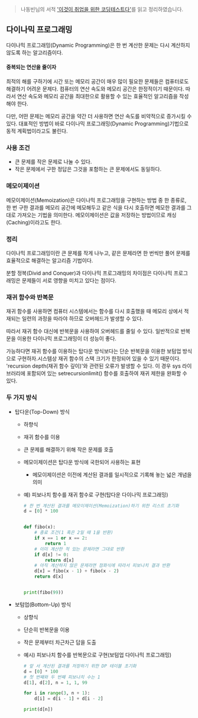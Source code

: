 > 나동빈님의 서적 ['이것이 취업을 위한 코딩테스트다'](https://play.google.com/store/books/details/%EB%82%98%EB%8F%99%EB%B9%88_%EC%9D%B4%EA%B2%83%EC%9D%B4_%EC%B7%A8%EC%97%85%EC%9D%84_%EC%9C%84%ED%95%9C_%EC%BD%94%EB%94%A9_%ED%85%8C%EC%8A%A4%ED%8A%B8%EB%8B%A4_with_%ED%8C%8C%EC%9D%B4%EC%8D%AC?id=vBz-DwAAQBAJ)를 읽고 정리하였습니다.



## 다이나믹 프로그래밍

다이나믹 프로그래밍(Dynamic Programming)은 한 번 계산한 문제는 다시 계산하지 않도록 하는 알고리즘이다.

#### 중복되는 연산을 줄이자

최적의 해를 구하기에 시간 또는 메모리 공간이 매우 많이 필요한 문제들은 컴퓨터로도 해결하기 어려운 문제다. 컴퓨터의 연산 속도와 메모리 공간은 한정적이기 때문이다. 따라서 연산 속도와 메모리 공간을 최대한으로 활용할 수 있는 효율적인 알고리즘을 작성해야 한다.

다만, 어떤 문제는 메모리 공간을 약간 더 사용하면 연산 속도를 비약적으로 증가시킬 수 있다. 대표적인 방법이 바로 다이나믹 프로그래밍(Dynamic Programming)기법으로 동적 계획법이라고도 불린다.



### 사용 조건

- 큰 문제를 작은 문제로 나눌 수 있다.
- 작은 문제에서 구한 정답은 그것을 포함하는 큰 문제에서도 동일하다.



### 메모이제이션

메모이제이션(Memoization)은 다이나믹 프로그래밍을 구현하는 방법 중 한 종류로, 한 번 구한 결과를 메모리 공간에 메모해두고 같은 식을 다시 호출하면 메모한 결과를 그대로 가져오는 기법을 의미한다. 메모이제이션은 값을 저장하는 방법이므로 캐싱(Caching)이라고도 한다.



### 정리

다이나믹 프로그래밍이란 큰 문제를 작게 나누고, 같은 문제라면 한 번씩만 풀어 문제를 효율적으로 해결하는 알고리즘 기법이다.

분할 정복(Divid and Conquer)과 다이나믹 프로그래밍의 차이점은 다이나믹 프로그래밍은 문제들이 서로 영향을 미치고 있다는 점이다.



### 재귀 함수와 반복문

재귀 함수를 사용하면 컴퓨터 시스템에서는 함수를 다시 호출했을 때 메모리 상에서 적재되는 일련의 과정을 따라야 하므로 오버헤드가 발생할 수 있다.

따라서 재귀 함수 대신에 반복문을 사용하여 오버헤드를 줄일 수 있다. 일반적으로 반복문을 이용한 다이나믹 프로그래밍이 더 성능이 좋다.

가능하다면 재귀 함수를 이용하는 탑다운 방식보다는 단순 반복문을 이용한 보텀업 방식으로 구현하자.시스템상 재귀 함수의 스택 크기가 한정되어 있을 수 있기 때문이다. 'recursion depth(재귀 함수 깊이)'와 관련된 오류가 발생할 수 있다. 이 경우 sys 라이브러리에 포함되어 있는 setrecursionlimit() 함수를 호출하여 재귀 제한을 완화할 수 있다.



### 두 가지 방식

- 탑다운(Top-Down) 방식

  - 하향식

  - 재귀 함수를 이용

  - 큰 문제를 해결하기 위해 작은 문제를 호출

  - 메모이제이션은 탑다운 방식에 국한되어 사용하는 표현

    - 메모이제이션은 이전에 계산된 결과를 일시적으로 기록해 놓는 넓은 개념을 의미

  - 예) 피보나치 함수를 재귀 함수로 구현(탑다운 다이나믹 프로그래밍)

    ```python
    # 한 번 계산된 결과를 메모이제이션(Memoization)하기 위한 리스트 초기화
    d = [0] * 100
    
    
    def fibo(x):
        # 종료 조건(1 혹은 2일 때 1을 반환)
        if x == 1 or x == 2:
            return 1
        # 이미 계산한 적 있는 문제라면 그대로 반환
        if d[x] != 0:
            return d[x]
        # 아직 계산하지 않은 문제라면 점화식에 따라서 피보나치 결과 반환
        d[x] = fibo(x - 1) + fibo(x - 2)
        return d[x]
    
    
    print(fibo(99))
    ```

- 보텀업(Bottom-Up) 방식

  - 상향식

  - 단순히 반복문을 이용

  - 작은 문제부터 차근차근 답을 도출

  - 예시) 피보나치 함수를 반복문으로 구현(보텀업 다이나믹 프로그래밍)

    ```python
    # 앞 서 계산된 결과를 저장하기 위한 DP 테이블 초기화
    d = [0] * 100
    # 첫 번째와 두 번째 피보나치 수는 1
    d[1], d[2], n = 1, 1, 99
    
    for i in range(3, n + 1):
        d[i] = d[i - 1] + d[i - 2]
    
    print(d[n])
    ```


